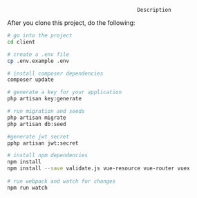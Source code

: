                 
                                              Description
After you clone this project, do the following:

```bash                      
# go into the project
cd client

# create a .env file
cp .env.example .env

# install composer dependencies
composer update

# generate a key for your application
php artisan key:generate

# run migration and seeds 
php artisan migrate 
php artisan db:seed 

#generate jwt secret 
pphp artisan jwt:secret

# install npm dependencies
npm install
npm install --save validate.js vue-resource vue-router vuex
 
# run webpack and watch for changes
npm run watch
```


